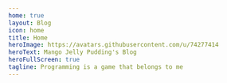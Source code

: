 ```yaml
---
home: true
layout: Blog
icon: home
title: Home
heroImage: https://avatars.githubusercontent.com/u/74277414
heroText: Mango Jelly Pudding's Blog
heroFullScreen: true
tagline: Programming is a game that belongs to me
---
```

